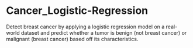 # Cancer_Logistic-Regression
Detect breast cancer by applying a logistic regression model on a real-world dataset and predict whether a tumor is benign (not breast cancer) or malignant (breast cancer) based off its characteristics.
